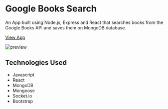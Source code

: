 # Google Books Search

An App built using Node.js, Express and React that searches books from the Google Books API and saves them on MongoDB database.

[View App](https://google-books-cp.herokuapp.com/)

![preview](https://carolinapc.github.io/assets/images/googlebooks.png)

## Technologies Used

- Javascript
- React
- MongoDB
- Mongoose
- Socket.io
- Bootstrap
